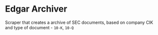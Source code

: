 # Edgar Archiver

Scraper that creates a archive of SEC documents, based on company CIK and type of document - `10-K`, `10-Q`
